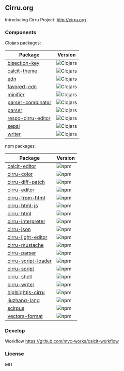## Cirru.org

Introducing Cirru Project. http://cirru.org .

### Components

Clojars packages:

| Package                                                             | Version                                                                                    |
| ------------------------------------------------------------------- | ------------------------------------------------------------------------------------------ |
| [bisection-key](https://github.com/Cirru/bisection-key)             | ![Clojars](https://img.shields.io/clojars/v/cirru/bisection-key.svg?style=flat-square)     |
| [calcit-theme](https://github.com/Cirru/calcit-theme)               | ![Clojars](https://img.shields.io/clojars/v/cirru/calcit-theme.svg?style=flat-square)      |
| [edn](https://github.com/Cirru/cirru-edn)                           | ![Clojars](https://img.shields.io/clojars/v/cirru/edn.svg?style=flat-square)               |
| [favored-edn](https://github.com/Cirru/favored-edn)                 | ![Clojars](https://img.shields.io/clojars/v/cirru/favored-edn.svg?style=flat-square)       |
| [minifier](https://github.com/Cirru/minifier.clj)                   | ![Clojars](https://img.shields.io/clojars/v/cirru/minifier.svg?style=flat-square)          |
| [parser-combinator](https://github.com/Cirru/parser-combinator.clj) | ![Clojars](https://img.shields.io/clojars/v/cirru/parser-combinator.svg?style=flat-square) |
| [parser](https://github.com/Cirru/parser.clj)                       | ![Clojars](https://img.shields.io/clojars/v/cirru/parser.svg?style=flat-square)            |
| [respo-cirru-editor](https://github.com/Cirru/respo-cirru-editor)   | ![Clojars](https://img.shields.io/clojars/v/cirru/editor.svg?style=flat-square)            |
| [sepal](https://github.com/Cirru/sepal.clj)                         | ![Clojars](https://img.shields.io/clojars/v/cirru/sepal.svg?style=flat-square)             |
| [writer](https://github.com/Cirru/writer.clj)                       | ![Clojars](https://img.shields.io/clojars/v/cirru/writer.svg?style=flat-square)            |

npm packages:

| Package                                                             | Version                                                                         |
| ------------------------------------------------------------------- | ------------------------------------------------------------------------------- |
| [calcit-editor](https://github.com/Cirru/calcit-editor)             | ![npm](https://img.shields.io/npm/v/calcit-editor.svg?style=flat-square)        |
| [cirru-color](https://github.com/Cirru/cirru-color)                 | ![npm](https://img.shields.io/npm/v/cirru-color.svg?style=flat-square)          |
| [cirru-diff-patch](https://github.com/Cirru/cirru-diff-patch)       | ![npm](https://img.shields.io/npm/v/cirru-diff-patch.svg?style=flat-square)     |
| [cirru-editor](https://github.com/Cirru/cirru-editor)               | ![npm](https://img.shields.io/npm/v/cirru-editor.svg?style=flat-square)         |
| [cirru-from-html](https://github.com/Cirru/cirru-from-html)         | ![npm](https://img.shields.io/npm/v/cirru-from-html.svg?style=flat-square)      |
| [cirru-html-js](https://github.com/Cirru/cirru-html-js)             | ![npm](https://img.shields.io/npm/v/cirru-html-js.svg?style=flat-square)        |
| [cirru-html](https://github.com/Cirru/cirru-html)                   | ![npm](https://img.shields.io/npm/v/cirru-html.svg?style=flat-square)           |
| [cirru-interpreter](https://github.com/Cirru/cirru-interpreter)     | ![npm](https://img.shields.io/npm/v/cirru-interpreter.svg?style=flat-square)    |
| [cirru-json](https://github.com/Cirru/cirru-json)                   | ![npm](https://img.shields.io/npm/v/cirru-json.svg?style=flat-square)           |
| [cirru-light-editor](https://github.com/Cirru/cirru-light-editor)   | ![npm](https://img.shields.io/npm/v/cirru-light-editor.svg?style=flat-square)   |
| [cirru-mustache](https://github.com/Cirru/cirru-mustache)           | ![npm](https://img.shields.io/npm/v/cirru-mustache.svg?style=flat-square)       |
| [cirru-parser](https://github.com/Cirru/cirru-parser)               | ![npm](https://img.shields.io/npm/v/cirru-parser.svg?style=flat-square)         |
| [cirru-script-loader](https://github.com/Cirru/cirru-script-loader) | ![npm](https://img.shields.io/npm/v/cirru-script-loader.svg?style=flat-square)  |
| [cirru-script](https://github.com/Cirru/cirru-script)               | ![npm](https://img.shields.io/npm/v/cirru-script.svg?style=flat-square)         |
| [cirru-shell](https://github.com/Cirru/cirru-shell)                 | ![npm](https://img.shields.io/npm/v/cirru-shell.svg?style=flat-square)          |
| [cirru-writer](https://github.com/Cirru/cirru-writer)               | ![npm](https://img.shields.io/npm/v/cirru-writer.svg?style=flat-square)         |
| [highlightjs-cirru](https://github.com/Cirru/highlightjs-cirru)     | ![npm](https://img.shields.io/npm/v/highlightjs-cirru.svg?style=flat-square)    |
| [jiuzhang-lang](https://github.com/Cirru/jiuzhang-lang)             | ![npm](https://img.shields.io/npm/v/@cirru/jiuzhang.svg?style=flat-square)      |
| [scirpus](https://github.com/Cirru/scirpus)                         | ![npm](https://img.shields.io/npm/v/scirpus.svg?style=flat-square)              |
| [vectors-format](https://github.com/Cirru/vectors-format)           | ![npm](https://img.shields.io/npm/v/cirru-vectors-format.svg?style=flat-square) |

### Develop

Workflow https://github.com/mvc-works/calcit-workflow

### License

MIT
